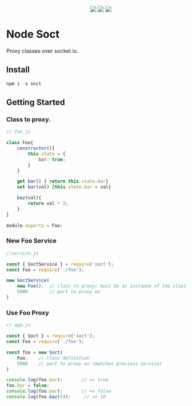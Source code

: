 <div align="center"><p>
<a href="https://travis-ci.org/jhenson29/node-soct"><img src="https://travis-ci.org/jhenson29/node-soct.svg?branch=master"/></a>
<img src="https://img.shields.io/badge/license-MIT-brightgreen.svg"/>
<a href="https://coveralls.io/github/jhenson29/node-soct?branch=master"><img src="https://coveralls.io/repos/github/jhenson29/node-soct/badge.svg?branch=master"/></a>
</p></div>

# Node Soct

Proxy classes over socket.io.

## Install

```javascript
npm i -s soct
```

## Getting Started
### Class to proxy.
```javascript
// foo.js

class Foo{
    constructor(){
        this.state = {
            bar: true;
        }
    }

    get bar() { return this.state.bar}
    set bar(val) {this.state.bar = val}

    baz(val){
        return val * 2;
    }
}

module.exports = Foo;
```

### New Foo Service
```javascript
//service.js

const { SoctService } = require('soct');
const Foo = require('./foo');

new SoctService(
    new Foo(),  // class to proxy; must be an instance of the class
    5000        // port to proxy on
)
```

### Use Foo Proxy
```javascript
// app.js

const { Soct } = require('soct');
const Foo = require('./foo');

const foo = new Soct(
    Foo,    // class definition
    5000    // port to proxy on (matches previous service)
)

console.log(foo.bar);       // => true
foo.bar = false;
console.log(foo.bar);       // => false
console.log(foo.baz(5));     // => 10

```